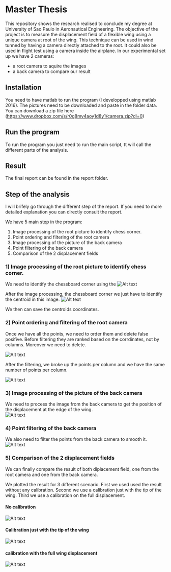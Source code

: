 # Master Thesis

This repository shows the research realised to conclude my degree at University of Sao Paulo in Aeronautical Engineering.
The objective of the project is to measure the displacement field of a flexible wing using a unique camera at root of the wing.
This technique can be used in wind tunned by having a camera directly attached to the root. It could also be used in flight test using a camera inside the airplane.
In our experimental set up we have 2 cameras:
- a root camera to aquire the images
- a back camera to compare our result

## Installation 

You need to have matlab to run the program (I developped using matlab 2016).
The pictures need to be downloaded and paste in the folder data. You can download a zip file here (https://www.dropbox.com/s/r0g8mv4aoy1d8y1/camera.zip?dl=0)

## Run the program

To run the program you just need to run the main script, tt will call the different parts of the analysis.

## Result

The final report can be found in the report folder. 

## Step of the analysis

I will brifely go through the different step of the report. If you need to more detailed explanation you can directly consult the report.

We have 5 main step in the program: 
1) Image processing of the root picture to identify chess corner.
2) Point ordering and filtering of the root camera
3) Image processing of the picture of the back camera
4) Point filtering of the back camera
5) Comparison of the 2 displacement fields

### 1) Image processing of the root picture to identify chess corner.

We need to identify the chessboard corner using the 
![Alt text](/readme_image/step1/img01substep1.jpg?raw=true "Original Image")

After the image processing, the chessboard corner  we just have to identify the centroid in this image. 
![Alt text](/readme_image/step1/img01substep8.jpg?raw=true "Result Image")

We then can save the centroids coordinates.

### 2) Point ordering and filtering of the root camera

Once we have all the points, we need to order them and delete false posifive. 
Before filtering they are ranked based on the corrdinates, not by columns. Moreover we need to delete.

![Alt text](/readme_image/step2/1orderingPoints_original.jpg?raw=true "Unfiltered points")

After the filtering, we broke up the points per column and we have the same number of points per column.

![Alt text](/readme_image/step2/1orderingPoints_final.jpg?raw=true "Filtered points")

### 3) Image processing of the picture of the back camera

We need to process the image from the back camera to get the position of the displacement at the edge of the wing.  
![Alt text](/readme_image/step3/image.jpg?raw=true "Imge with identified edge")

### 4) Point filtering of the back camera

We also need to filter the points from the back camera to smooth it.
![Alt text](/readme_image/step4/displacement_sum_up.jpg?raw=true "Unfiltered points")

### 5) Comparison of the 2 displacement fields

We can finally compare the result of both diplacement field, one from the root camera and one from the back camera. 

We plotted the result for 3 different scenario. 
First we used used the result without any calibration. 
Second we use a calibration just with the tip of the wing. 
Third we use a calibration on the full displacement.

#### No calibration
![Alt text](/readme_image/step5/case1without_cal.jpg?raw=true "No Calibration")
#### Calibration just with the tip of the wing
![Alt text](/readme_image/step5/case1tip_cal.jpg?raw=true "No Calibration")
#### calibration with the full wing displacement 
![Alt text](/readme_image/step5/case1full_cal.jpg?raw=true "No Calibration")